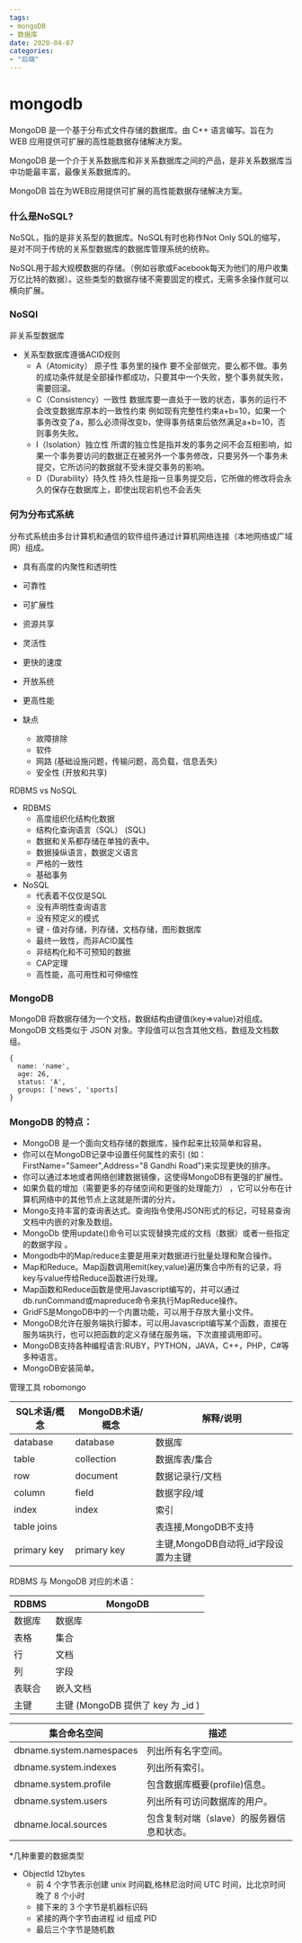 ```yaml
---
tags: 
- mongoDB
- 数据库 
date: 2020-04-07
categories: 
- "后端"
---
```

# mongodb

MongoDB 是一个基于分布式文件存储的数据库。由 C++ 语言编写。旨在为 WEB 应用提供可扩展的高性能数据存储解决方案。

MongoDB 是一个介于关系数据库和非关系数据库之间的产品，是非关系数据库当中功能最丰富，最像关系数据库的。

MongoDB 旨在为WEB应用提供可扩展的高性能数据存储解决方案。

### 什么是NoSQL?
NoSQL，指的是非关系型的数据库。NoSQL有时也称作Not Only SQL的缩写，是对不同于传统的关系型数据库的数据库管理系统的统称。

NoSQL用于超大规模数据的存储。（例如谷歌或Facebook每天为他们的用户收集万亿比特的数据）。这些类型的数据存储不需要固定的模式，无需多余操作就可以横向扩展。


### NoSQl
非关系型数据库

* 关系型数据库遵循ACID规则
  * A（Atomicity） 原子性
    事务里的操作 要不全部做完，要么都不做。事务的成功条件就是全部操作都成功，只要其中一个失败，整个事务就失败，需要回滚。
  * C（Consistency）一致性 
    数据库要一直处于一致的状态，事务的运行不会改变数据库原本的一致性约束
    例如现有完整性约束a+b=10，如果一个事务改变了a，那么必须得改变b，使得事务结束后依然满足a+b=10，否则事务失败。
  * I（Isolation）独立性
    所谓的独立性是指并发的事务之间不会互相影响，如果一个事务要访问的数据正在被另外一个事务修改，只要另外一个事务未提交，它所访问的数据就不受未提交事务的影响。
  * D（Durability）持久性
    持久性是指一旦事务提交后，它所做的修改将会永久的保存在数据库上，即使出现宕机也不会丢失
### 何为分布式系统
  分布式系统由多台计算机和通信的软件组件通过计算机网络连接（本地网络或广域网）组成。
  * 具有高度的内聚性和透明性

  * 可靠性  
  * 可扩展性
  * 资源共享
  * 灵活性
  * 更快的速度
  * 开放系统
  * 更高性能

* 缺点
  * 故障排除
  * 软件
  * 网路 (基础设施问题，传输问题，高负载，信息丢失)
  * 安全性 (开放和共享)

RDBMS vs NoSQL
* RDBMS
  - 高度组织化结构化数据
  - 结构化查询语言（SQL） (SQL)
  - 数据和关系都存储在单独的表中。
  - 数据操纵语言，数据定义语言
  - 严格的一致性
  - 基础事务
* NoSQL
  - 代表着不仅仅是SQL
  - 没有声明性查询语言
  - 没有预定义的模式
  - 键 - 值对存储，列存储，文档存储，图形数据库
  - 最终一致性，而非ACID属性
  - 非结构化和不可预知的数据
  - CAP定理
  - 高性能，高可用性和可伸缩性

### MongoDB

MongoDB 将数据存储为一个文档，数据结构由键值(key=>value)对组成。MongoDB 文档类似于 JSON 对象。字段值可以包含其他文档，数组及文档数组。

```
{
  name: 'name',
  age: 26,
  status: 'A',
  groups: ['news', 'sports]
}
```
### MongoDB 的特点：
* MongoDB 是一个面向文档存储的数据库，操作起来比较简单和容易。
* 你可以在MongoDB记录中设置任何属性的索引 (如：FirstName="Sameer",Address="8 Gandhi Road")来实现更快的排序。
* 你可以通过本地或者网络创建数据镜像，这使得MongoDB有更强的扩展性。
* 如果负载的增加（需要更多的存储空间和更强的处理能力） ，它可以分布在计算机网络中的其他节点上这就是所谓的分片。
* Mongo支持丰富的查询表达式。查询指令使用JSON形式的标记，可轻易查询文档中内嵌的对象及数组。
* MongoDb 使用update()命令可以实现替换完成的文档（数据）或者一些指定的数据字段 。
* Mongodb中的Map/reduce主要是用来对数据进行批量处理和聚合操作。
* Map和Reduce。Map函数调用emit(key,value)遍历集合中所有的记录，将key与value传给Reduce函数进行处理。
* Map函数和Reduce函数是使用Javascript编写的，并可以通过db.runCommand或mapreduce命令来执行MapReduce操作。
* GridFS是MongoDB中的一个内置功能，可以用于存放大量小文件。
* MongoDB允许在服务端执行脚本，可以用Javascript编写某个函数，直接在服务端执行，也可以把函数的定义存储在服务端，下次直接调用即可。
* MongoDB支持各种编程语言:RUBY，PYTHON，JAVA，C++，PHP，C#等多种语言。
* MongoDB安装简单。

管理工具 robomongo


|  SQL术语/概念	| MongoDB术语/概念	   | 解释/说明                        |
|  ----        | ----               | ----                            |
| database     | database           | 数据库                           |
| table        | collection         | 数据库表/集合                     |
| row          | document           | 数据记录行/文档                    |
| column       | field              | 数据字段/域                       |
| index        | index              | 索引                             |
|table joins   |	                  | 表连接,MongoDB不支持              |
|primary key   |	primary key	      | 主键,MongoDB自动将_id字段设置为主键 |


 RDBMS 与 MongoDB 对应的术语：

| RDBMS	| MongoDB| 
|  ----        | ----               | 
| 数据库| 	数据库| 
| 表格| 	集合| 
| 行	| 文档| 
| 列	| 字段| 
| 表联合| 	嵌入文档| 
| 主键	| 主键 (MongoDB 提供了 key 为 _id )| 



| 集合命名空间	| 描述               |
|  ----       | ----               | 
| dbname.system.namespaces	| 列出所有名字空间。
| dbname.system.indexes	| 列出所有索引。
| dbname.system.profile	| 包含数据库概要(profile)信息。
| dbname.system.users	| 列出所有可访问数据库的用户。
| dbname.local.sources	| 包含复制对端（slave）的服务器信息和状态。

*几种重要的数据类型
  * ObjectId 12bytes 
    - 前 4 个字节表示创建 unix 时间戳,格林尼治时间 UTC 时间，比北京时间晚了 8 个小时
    - 接下来的 3 个字节是机器标识码
    - 紧接的两个字节由进程 id 组成 PID
    - 最后三个字节是随机数